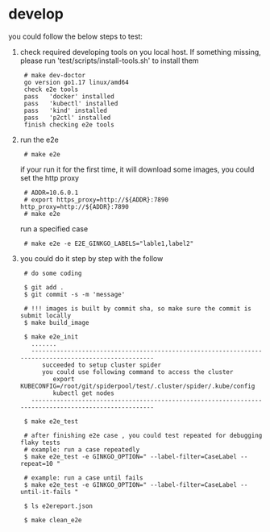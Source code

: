 # develop

you could follow the below steps to test:

1. check required developing tools on you local host. If something missing, please run 'test/scripts/install-tools.sh' to install them

        # make dev-doctor
        go version go1.17 linux/amd64
        check e2e tools 
        pass   'docker' installed
        pass   'kubectl' installed
        pass   'kind' installed
        pass   'p2ctl' installed
        finish checking e2e tools

2. run the e2e

        # make e2e

    if your run it for the first time, it will download some images, you could set the http proxy

        # ADDR=10.6.0.1
        # export https_proxy=http://${ADDR}:7890 http_proxy=http://${ADDR}:7890
        # make e2e

    run a specified case

        # make e2e -e E2E_GINKGO_LABELS="lable1,label2"

3. you could do it step by step with the follow

        # do some coding

        $ git add .
        $ git commit -s -m 'message'

        # !!! images is built by commit sha, so make sure the commit is submit locally
        $ make build_image

        $ make e2e_init
          .......
          -----------------------------------------------------------------------------------------------------
             succeeded to setup cluster spider
             you could use following command to access the cluster
                export KUBECONFIG=/root/git/spiderpool/test/.cluster/spider/.kube/config
                kubectl get nodes
          -----------------------------------------------------------------------------------------------------        

        $ make e2e_test

        # after finishing e2e case , you could test repeated for debugging flaky tests
        # example: run a case repeatedly
        $ make e2e_test -e GINKGO_OPTION=" --label-filter=CaseLabel --repeat=10 "

        # example: run a case until fails
        $ make e2e_test -e GINKGO_OPTION=" --label-filter=CaseLabel --until-it-fails "

        $ ls e2ereport.json

        $ make clean_e2e
